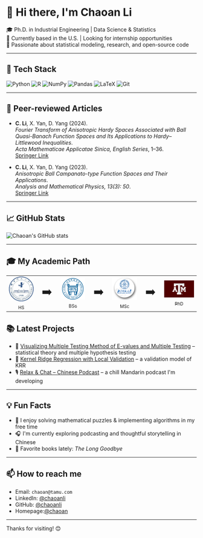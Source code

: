 # 👋 Hi there, I'm Chaoan Li

🎓 Ph.D. in Industrial Engineering | Data Science & Statistics  
📍 Currently based in the U.S. | Looking for internship opportunities  
🧠 Passionate about statistical modeling, research, and open-source code  

---

## 🧰 Tech Stack

![Python](https://img.shields.io/badge/Python-3776AB?style=flat&logo=python&logoColor=white)
![R](https://img.shields.io/badge/R-276DC3?style=flat&logo=r&logoColor=white)
![NumPy](https://img.shields.io/badge/NumPy-013243?style=flat&logo=numpy)
![Pandas](https://img.shields.io/badge/Pandas-150458?style=flat&logo=pandas)
![LaTeX](https://img.shields.io/badge/LaTeX-008080?style=flat&logo=latex)
![Git](https://img.shields.io/badge/Git-F05032?style=flat&logo=git)

---

## 📝 Peer-reviewed Articles

- **C. Li**, X. Yan, D. Yang (2024).  
  *Fourier Transform of Anisotropic Hardy Spaces Associated with Ball Quasi-Banach Function Spaces and Its Applications to Hardy–Littlewood Inequalities*.  
  *Acta Mathematicae Applicatae Sinica, English Series*, 1–36.  
  [Springer Link](https://link.springer.com/article/10.1007/s10255-024-1124-5)

- **C. Li**, X. Yan, D. Yang (2023).  
  *Anisotropic Ball Campanato-type Function Spaces and Their Applications*.  
  *Analysis and Mathematical Physics, 13(3): 50*.  
  [Springer Link](https://link.springer.com/article/10.1007/s13324-023-00814-w)

---

## 📈 GitHub Stats

![Chaoan's GitHub stats](https://github-readme-stats.vercel.app/api?username=chaoanli&show_icons=true&theme=tokyonight)

---



## 🎓 My Academic Path
<table align="center">
  <tr>
    <td align="center">
      <a href="https://www.hzsdyfz.com.cn/" target="_blank">
        <img src="https://raw.githubusercontent.com/ChaoanLi/assets/main/hsy.png" width="70"/><br/>
        <sub>HS</sub>
      </a>
    </td>
    <td align="center" style="font-size: 30px;">➡️</td>
    <td align="center">
      <a href="https://en.ustb.edu.cn/" target="_blank">
        <img src="https://raw.githubusercontent.com/ChaoanLi/assets/main/ustb.png" width="70"/><br/>
        <sub>BSc</sub>
      </a>
    </td>
    <td align="center" style="font-size: 30px;">➡️</td>
    <td align="center">
      <a href="https://math.bnu.edu.cn/" target="_blank">
        <img src="https://raw.githubusercontent.com/ChaoanLi/assets/main/bnu.png" width="70"/><br/>
        <sub>MSc</sub>
      </a>
    </td>
    <td align="center" style="font-size: 30px;">➡️</td>
    <td align="center">
      <a href="https://engineering.tamu.edu/industrial/" target="_blank">
        <img src="https://raw.githubusercontent.com/ChaoanLi/assets/main/tamu.png" width="85"/><br/>
        <sub>PhD</sub>
      </a>
    </td>
  </tr>
</table>





## 📚 Latest Projects

- 🔬 [Visualizing Multiple Testing Method of E-values and Multiple Testing](https://github.com/ChaoanLi/E-value) – statistical theory and multiple hypothesis testing  
- 🧮 [Kernel Ridge Regression with Local Validation](https://github.com/ChaoanLi/local-validation) – a validation model of KRR  
- 🎙️ [Relax & Chat – Chinese Podcast](https://podcasts.apple.com/cn/podcast/%E8%BD%BB%E6%9D%BE%E6%84%89%E5%BF%AB/id1802566456) – a chill Mandarin podcast I'm developing

---

## 💡 Fun Facts

- 🧩 I enjoy solving mathematical puzzles & implementing algorithms in my free time
- 🎧 I'm currently exploring podcasting and thoughtful storytelling in Chinese
- 📖 Favorite books lately: *The Long Goodbye*

---

## 📫 How to reach me

- Email: `chaoan@tamu.com`  
- LinkedIn: [@chaoanli](https://linkedin.com/in/chaoan-li-4036a6323)  
- GitHub: [@chaoanli](https://github.com/ChaoanLi)
- Homepage:[@chaoan](https://chaoanli.github.io/)

---

Thanks for visiting! 😊
